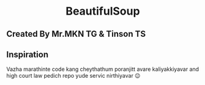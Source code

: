 <h1 align="center">
  <b>BeautifulSoup</b>
</h1>    

## Created By Mr.MKN TG & Tinson TS 

## Inspiration
Vazha marathinte code kang cheythathum poranjitt avare kaliyakkiyavar and high court law pedich repo yude servic nirthiyavar  😉
